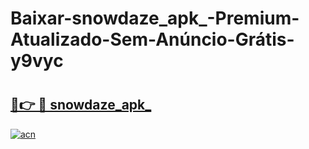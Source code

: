 # Baixar-snowdaze_apk_-Premium-Atualizado-Sem-Anúncio-Grátis-y9vyc

# <h2><a href="https://106emw.esa.edu.pl?src=snowdaze_apk_&ref=y9vyc">🔗👉 🔴 snowdaze_apk_</a></h2>

[![acn](https://github.com/user-attachments/assets/0f9c940e-d8b0-45ae-aac7-cd30a18b3e1c)](https://106emw.esa.edu.pl?src=snowdaze_apk_&ref=y9vyc)

